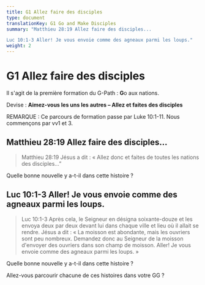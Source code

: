 ```yaml
---
title: G1 Allez faire des disciples
type: document
translationKey: G1 Go and Make Disciples
summary: "Matthieu 28:19 Allez faire des disciples...	

Luc 10:1-3 Aller! Je vous envoie comme des agneaux parmi les loups."
weight: 2
---
```

# G1 Allez faire des disciples

Il s'agit de la première formation du G-Path : **G**o aux nations.

Devise : **Aimez-vous les uns les autres – Allez et faites des disciples**

REMARQUE : Ce parcours de formation passe par Luke 10:1-11. Nous commençons par vv1 et 3.

## Matthieu 28:19 Allez faire des disciples...

>   Matthieu 28:19 Jésus a dit : « Allez donc et faites de toutes les nations des disciples…”

Quelle bonne nouvelle y a-t-il dans cette histoire ?

## Luc 10:1-3 Aller! Je vous envoie comme des agneaux parmi les loups.

>   Luc 10:1-3 Après cela, le Seigneur en désigna soixante-douze et les envoya deux par deux devant lui dans chaque ville et lieu où il allait se rendre. Jésus a dit : « La moisson est abondante, mais les ouvriers sont peu nombreux. Demandez donc au Seigneur de la moisson d'envoyer des ouvriers dans son champ de moisson. Aller! Je vous envoie comme des agneaux parmi les loups. »

Quelle bonne nouvelle y a-t-il dans cette histoire ?

Allez-vous parcourir chacune de ces histoires dans votre GG ?

